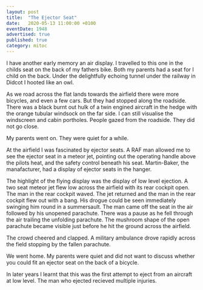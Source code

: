 ```yaml
---
layout: post
title:  "The Ejector Seat"
date:   2020-05-13 11:00:00 +0100
eventDate: 1948
advertised: true
published: true
category: mitoc
---
```


I have another early memory an air display. I travelled to this one in the childs seat on the back of my fathers bike. Both my parents had a seat for I child on the back.  Under the delightfully echoing tunnel under the railway in Didcot I hooted like an owl.

As we road across the flat lands towards the airfield there were more bicycles, and even a few cars. But they had stopped along the roadside. There was a black burnt out hulk of a twin engined aircraft in the hedge with the orange tubular windsock on the far side. I can still visualise the windscreen and cabin portholes. People gazed from the roadside. They did not go close.

My parents went on. They were quiet for a while.

At the airfield I was fascinated by ejector seats. A RAF man allowed me to see the ejector seat in a meteor jet, pointing out the operating handle above the pilots heat, and the safety control beneath his seat. Martin-Baker, the manafacturer, had a display of ejector seats in the hanger.

The highlight of the flying display was the display of low level ejection. A two seat meteor jet flew low across the airfield with its rear cockpit open. The man in the rear cockpit waved. The jet returned and the man in the rear cockpit flew out with a bang. His drogue could be seen immediately swinging him round in a summersault. The man came off the seat in the air followed by his unopened parachute. There was a pause as he fell through the air trailing the unfolding parachute. The mushroom shape of the open parachute became visible just before he hit the ground across the airfield.

The crowd cheered and clapped. A military ambulance drove rapidly across the field stopping by the fallen parachute.

We went home. My parents were quiet and did not want to discuss whether you could fit an ejector seat on the back of a bicycle. 

In later years I learnt that this was the first attempt to eject from an aircraft at low level. The man who ejected recieved multiple injuries.

